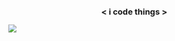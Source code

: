 ### <p align="center"> < i code things > </p>

<!-- [![Brendan's GitHub stats](https://github-readme-stats.vercel.app/api?username=brendanprice2003&theme=radical)](https://github.com/brendanprice2003/github-readme-stats) -->
  
<a href="https://github.com/brendanprice2003/github-readme-stats">
  <img src="https://github-readme-stats.vercel.app/api?username=brendanprice2003&theme=radical">
  </a>
